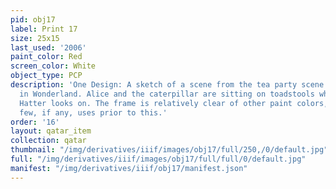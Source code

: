 ```yaml
---
pid: obj17
label: Print 17
size: 25x15
last_used: '2006'
paint_color: Red
screen_color: White
object_type: PCP
description: 'One Design: A sketch of a scene from the tea party scene from Alice
  in Wonderland. Alice and the caterpillar are sitting on toadstools while the Mad
  Hatter looks on. The frame is relatively clear of other paint colors, indicating
  few, if any, uses prior to this.'
order: '16'
layout: qatar_item
collection: qatar
thumbnail: "/img/derivatives/iiif/images/obj17/full/250,/0/default.jpg"
full: "/img/derivatives/iiif/images/obj17/full/full/0/default.jpg"
manifest: "/img/derivatives/iiif/obj17/manifest.json"
---
```

